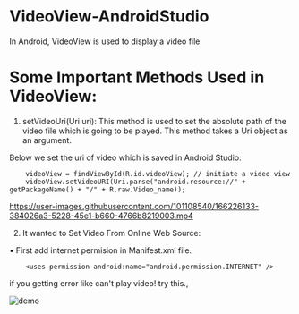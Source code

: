 # VideoView-AndroidStudio

In Android, VideoView is used to display a video file


# Some Important Methods Used in VideoView:

1. setVideoUri(Uri uri): This method is used to set the absolute path of the video file which is going to be played. This method takes a Uri object as an argument.

Below we set the uri of video which is saved in Android Studio:


        videoView = findViewById(R.id.videoView); // initiate a video view
        videoView.setVideoURI(Uri.parse("android.resource://" + getPackageName() + "/" + R.raw.Video_name));


https://user-images.githubusercontent.com/101108540/166226133-384026a3-5228-45e1-b660-4766b8219003.mp4

2. It wanted to Set Video From Online Web Source:

• First add internet permision in Manifest.xml file.

        <uses-permission android:name="android.permission.INTERNET" />  

if you getting error like can't play video! try this.,









![demo](https://user-images.githubusercontent.com/101108540/166226251-566f3a26-82a3-415e-9d83-28f7041bf3f3.png)




